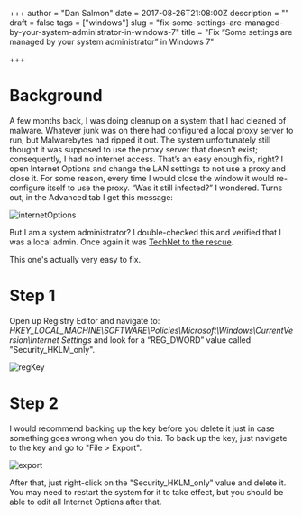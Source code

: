 +++
author = "Dan Salmon"
date = 2017-08-26T21:08:00Z
description = ""
draft = false
tags = ["windows"]
slug = "fix-some-settings-are-managed-by-your-system-administrator-in-windows-7"
title = "Fix “Some settings are managed by your system administrator” in Windows 7"

+++

# Background
A few months back, I was doing cleanup on a system that I had cleaned of malware.  Whatever junk was on there had configured a local proxy server to run, but Malwarebytes had ripped it out.  The system unfortunately still thought it was supposed to use the proxy server that doesn’t exist; consequently, I had no internet access. That’s an easy enough fix, right? I open Internet Options and change the LAN settings to not use a proxy and close it. For some reason, every time I would close the window it would re-configure itself to use the proxy. “Was it still infected?” I wondered. Turns out, in the Advanced tab I get this message:

![internetOptions](../images/internetOptions.jpg)

But I am a system administrator? I double-checked this and verified that I was a local admin. Once again it was [TechNet to the rescue](https://social.technet.microsoft.com/Forums/windowsserver/en-US/cd9e1fc2-e209-49f4-ae4a-78222969c6b2/some-settings-are-managed-by-your-system-administrator).

This one's actually very easy to fix.

# Step 1
Open up Registry Editor and navigate to: *HKEY_LOCAL_MACHINE\SOFTWARE\Policies\Microsoft\Windows\CurrentVersion\Internet Settings* and look for a “REG_DWORD” value called "Security_HKLM_only".

![regKey](../images/regKey.png)

# Step 2

I would recommend backing up the key before you delete it just in case something goes wrong when you do this. To back up the key, just navigate to the key and go to "File > Export".

![export](../images/export.png)

After that, just right-click on the "Security_HKLM_only" value and delete it. You may need to restart the system for it to take effect, but you should be able to edit all Internet Options after that.